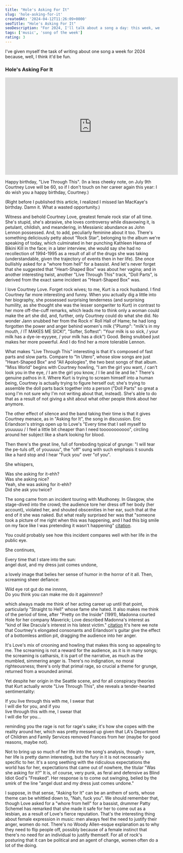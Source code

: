 ```yaml
---
title: "Hole's Asking For It"
slug: 'hole-asking-for-it'
createdAt: '2024-04-12T11:26:09+0000'
seoTitle: "Hole's Asking For It"
seoDescription: "For 2024, I'll talk about a song a day: this week, we'll talk about Hole's Asking For It."
tags: ['music', 'song of the week']
rating: 3
---
```


I've given myself the task of writing about one song a week for 2024 because, well, I think it'd be fun.

### Hole's Asking For It

<iframe width="560" height="315" src="https://www.youtube.com/embed/4Q1Kh9JkACc?si=wZF8ANpcFj8_lGnh" title="YouTube video player" frameborder="0" allow="accelerometer; autoplay; clipboard-write; encrypted-media; gyroscope; picture-in-picture; web-share" referrerpolicy="strict-origin-when-cross-origin" allowfullscreen></iframe>

Happy birthday, "Live Through This". (In a less cheeky note, on July 9th Courtney Love will be 60, so if I don't touch on her career again this year: I do wish you a happy birthday, Courtney.)

(Right before I published this article, I realized I missed Ian MacKaye's birthday. Damn it. What a wasted opportunity.)

Witness and behold Courtney Love, greatest female rock star of all time. She's stupid, she's abrasive, she loves controversy while disavowing it, is petulant, childish, and meandering, in Messianic abundance as John Lennon possessed. And, to add, peculiarly feminine about it too. There's something deliciously petty about "Rock Star", belonging to the album we're speaking of today, which culminated in her punching Kathleen Hanna of Bikini Kill in the face; in a later interview, she would say she had no recollection of 1994-1995 as a result of all of the drugs she was taking (understandable, given the trajectory of events then in her life). She once bullishly asked for a "whore from hell" for a bassist. And let's never forget that she suggested that "Heart-Shaped Box" was about her vagina; and in another interesting twist, another "Live Through This" track, "Doll Parts", is derived from the exact same incident as "Heart-Shaped Box" was.

I love Courtney Love. Forget rock wives; to me, Kurt is a rock husband. I find Courtney far more interesting and funny. When you actually dig a little into her biography, she possessed surprising tenderness (and surprising humility, as she thought she was the lesser songwriter to Kurt) in contrast to her more off-the-cuff remarks, which leads me to think only a woman could make the art she did, and, further, only Courtney could do what she did. No wonder Jann snubbed her from the Rock n' Roll Hall of Hame; he had long forgotten the power and anger behind women's milk ("Plump": "milk's in my mouth, / IT MAKES ME SICK!", "Softer, Softest": "Your milk is so sick, / your milk has a dye-ie-eyyyee, / your milk has a dick") Good. Being snubbed just makes her more powerful. And I do find her a more tolerable Lennon.

What makes "Live Through This" interesting is that it's composed of fast parts and slow parts. Compare to "In Utero", whose slow songs are just "Heart-Shaped Box" and "All Apologies", the two best songs of that album. "Miss World" begins with Courtney howling, "I am the girl you want, / can't look you in the eye, / I am the girl you know, / I lie and lie and lie." There's genuine pathos in it. Where Kurt is trying to scream himself into a human being, Courtney is actually trying to figure herself out; she's trying to assemble the doll parts back together into a person ("Doll Parts" so great a song I'm not sure why I'm not writing about that, instead). She's able to do that as a result of not giving a shit about what other people think about her anymore.

The other effect of silence and the band taking their time is that it gives Courtney menace, as in "Asking for It", the song in discussion. Eric Erlandson's strings open up to Love's "Every time that I sell myself to youuuuu / I feel a little bit cheaper than I need tooooooooooo", circling around her subject like a shark looking for blood.

Then there's the great line, full of foreboding typical of grunge: "I will tear the pe-tuls off, of youuuuu", the "off" sung with such emphasis it sounds like a hard stop and I hear "Fuck you" over "of you".

She whispers,

Was she asking for it-ehh?<br/>
Was she asking nice?<br/>
Yeah, she was asking for it-ehh?<br/>
Did she ask you twice?

The song came from an incident touring with Mudhoney. In Glasgow, she stage-dived into the crowd; the audience tore her dress off her body (her account), violated her, and shouted obscenities in her ear, such that at the end of it she was naked. But what really surprised her was that "someone took a picture of me right when this was happening, and I had this big smile on my face like I was pretending it wasn't happening" [citation](https://web.archive.org/web/20131002064943/http://legacy.library.ucsf.edu/tid/oev39a00/pdf%3Bjsessionid%3D2D177838D101FC7E9B156CF1D16D829F.tobacco03).

You could probably see how this incident compares well with her life in the public eye.

She continues,

Every time that I stare into the sun:<br/>
angel dust, and my dress just comes undone,

a lovely image that belies her sense of humor in the horror of it all. Then, screaming sheer defiance:

Wild eye rot gut do me innnnn,<br/>
Do you think you can make me do it againnnnn?

which always made me think of her acting career up until that point, particularly "Straight to Hell" whose fame she hated. It also makes me think of the period of time, after "Pretty on the Inside" (1991), Madonna courted Hole for her company Maverick; Love described Madonna's interest as "kind of like Dracula's interest in his latest victim." [citation](https://www.vanityfair.com/hollywood/2016/03/love-story-of-kurt-cobain-courtney-love) It's here we note that Courtney's elongated consonants and Erlandson's guitar give the effect of a bottomless antlion pit, dragging the audience into her anger.

It's Love's mix of crooning and howling that makes this song so appealing to me. The screaming is not a reward for the audience, as it is in many songs; the screaming is catharsis, it is part of the narrative, as much as the mumbled, simmering anger is. There's no indignation, no moral righteousness; there's only that primal rage, so crucial a theme for grunge, returned from a wounded animal.

Yet despite her origin in the Seattle scene, and for all conspiracy theories that Kurt actually wrote "Live Through This", she reveals a tender-hearted sentimentality:

If you live through this with me, I swear that<br/>
I will die for you, and if you<br/>
live through this with me, I swear that<br/>
I will die for you...

reminding you the rage is not for rage's sake; it's how she copes with the reality around her, which was pretty messed up given that LA's Department of Children and Family Services removed Frances from her (maybe for good reasons, maybe not).

Not to bring up so much of her life into the song's analysis, though - sure, her life is pretty damn interesting, but the fury in it is not necessarily specific to her. It's a song seething with the ridiculous expectations the world has for her, expectations that came out of nowhere, the titular "Was she asking for it?" It is, of course, very punk, as feral and defensive as Blind Idiot God's "Freaked". Her response is to come out swinging, belied by the smirk of the line "angel dust and my dress just comes undone."

I suppose, in that sense, "Asking for It" can be an anthem of sorts, whose theme can be whittled down to, "Nah, fuck you". We should remember that, though Love asked for a "whore from hell" for a bassist, drummer Patty Schemel has remarked that she made it safe for her to come out as a lesbian, as a result of Love's fierce reputation. That's the interesting thing about female expression in music: men always feel the need to justify their anger, women do not. There's no Woody Allen-esque explanation as to why they need to flip people off, possibly because of a female instinct that there's no need for an individual to justify themself. For all of rock's posturing that it can be political and an agent of change, women often do a lot of the doing.
